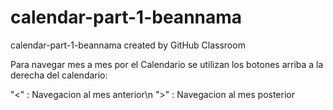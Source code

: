 # calendar-part-1-beannama
calendar-part-1-beannama created by GitHub Classroom

Para navegar mes a mes por el Calendario se utilizan los botones arriba a la derecha del calendario:

"<" : Navegacion al mes anterior\n
">" : Navegacion al mes posterior
